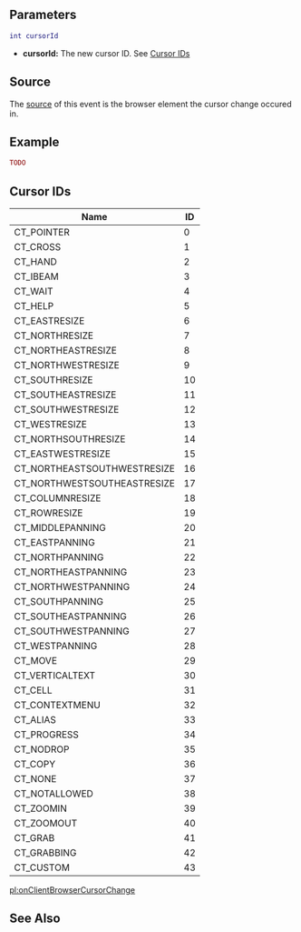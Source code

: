 Parameters
----------

``` lua
int cursorId
```

-   **cursorId:** The new cursor ID. See [Cursor IDs](/docs/#cursor_ids.md "wikilink")

Source
------

The [source](/docs/event_system#event_source.md "wikilink") of this event is the browser element the cursor change occured in.

Example
-------

``` lua
TODO
```

Cursor IDs
----------

| Name                         | ID  |
|------------------------------|-----|
| CT\_POINTER                  | 0   |
| CT\_CROSS                    | 1   |
| CT\_HAND                     | 2   |
| CT\_IBEAM                    | 3   |
| CT\_WAIT                     | 4   |
| CT\_HELP                     | 5   |
| CT\_EASTRESIZE               | 6   |
| CT\_NORTHRESIZE              | 7   |
| CT\_NORTHEASTRESIZE          | 8   |
| CT\_NORTHWESTRESIZE          | 9   |
| CT\_SOUTHRESIZE              | 10  |
| CT\_SOUTHEASTRESIZE          | 11  |
| CT\_SOUTHWESTRESIZE          | 12  |
| CT\_WESTRESIZE               | 13  |
| CT\_NORTHSOUTHRESIZE         | 14  |
| CT\_EASTWESTRESIZE           | 15  |
| CT\_NORTHEASTSOUTHWESTRESIZE | 16  |
| CT\_NORTHWESTSOUTHEASTRESIZE | 17  |
| CT\_COLUMNRESIZE             | 18  |
| CT\_ROWRESIZE                | 19  |
| CT\_MIDDLEPANNING            | 20  |
| CT\_EASTPANNING              | 21  |
| CT\_NORTHPANNING             | 22  |
| CT\_NORTHEASTPANNING         | 23  |
| CT\_NORTHWESTPANNING         | 24  |
| CT\_SOUTHPANNING             | 25  |
| CT\_SOUTHEASTPANNING         | 26  |
| CT\_SOUTHWESTPANNING         | 27  |
| CT\_WESTPANNING              | 28  |
| CT\_MOVE                     | 29  |
| CT\_VERTICALTEXT             | 30  |
| CT\_CELL                     | 31  |
| CT\_CONTEXTMENU              | 32  |
| CT\_ALIAS                    | 33  |
| CT\_PROGRESS                 | 34  |
| CT\_NODROP                   | 35  |
| CT\_COPY                     | 36  |
| CT\_NONE                     | 37  |
| CT\_NOTALLOWED               | 38  |
| CT\_ZOOMIN                   | 39  |
| CT\_ZOOMOUT                  | 40  |
| CT\_GRAB                     | 41  |
| CT\_GRABBING                 | 42  |
| CT\_CUSTOM                   | 43  |

[pl:onClientBrowserCursorChange](/docs/pl-onclientbrowsercursorchange.md "wikilink")

See Also
--------
